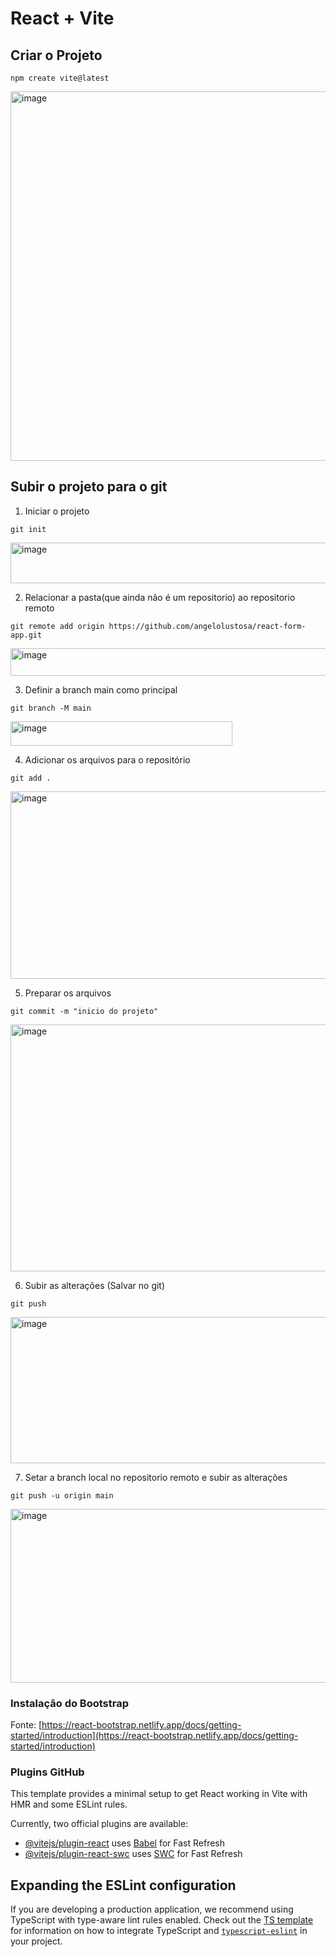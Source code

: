 # React + Vite

## Criar o Projeto

```shell
npm create vite@latest
```

<img width="897" height="591" alt="image" src="https://github.com/user-attachments/assets/826a27ef-3397-4908-b173-088901fbe96b" />

## Subir o projeto para o git

1. Iniciar o projeto
```shell
git init
```
<img width="719" height="65" alt="image" src="https://github.com/user-attachments/assets/eb6c69d3-4a7f-4083-b246-2d5f596fd66f" />


2. Relacionar a pasta(que ainda não é um repositorio) ao repositorio remoto
```shell
git remote add origin https://github.com/angelolustosa/react-form-app.git
```
<img width="842" height="44" alt="image" src="https://github.com/user-attachments/assets/feca1284-89a8-4aad-9e9d-ebd4b0738675" />


3. Definir a branch main como principal
```shell
git branch -M main
```

<img width="355" height="39" alt="image" src="https://github.com/user-attachments/assets/fdd40a35-054f-445c-9f6d-b04c27fe5970" />

4. Adicionar os arquivos para o repositório
```shell
git add .
```

<img width="1197" height="300" alt="image" src="https://github.com/user-attachments/assets/96121b30-e1ca-440f-ad99-818ab2730a13" />

5. Preparar os arquivos
```shell
git commit -m "inicio do projeto"
```

<img width="706" height="395" alt="image" src="https://github.com/user-attachments/assets/cad863d2-d106-4253-a75e-12334b6144e3" />

6. Subir as alterações (Salvar no git)
```shell
git push
```

<img width="960" height="234" alt="image" src="https://github.com/user-attachments/assets/c85fd012-a896-4f02-9139-8a79463cbf29" />

7. Setar a branch local no repositorio remoto e subir as alterações 

```shell
git push -u origin main
```

<img width="770" height="278" alt="image" src="https://github.com/user-attachments/assets/4d7dc939-f467-4f43-9127-4d50d8716d34" />

### Instalação do Bootstrap

Fonte: [https://react-bootstrap.netlify.app/docs/getting-started/introduction](https://react-bootstrap.netlify.app/docs/getting-started/introduction)



### Plugins GitHub

This template provides a minimal setup to get React working in Vite with HMR and some ESLint rules.

Currently, two official plugins are available:

- [@vitejs/plugin-react](https://github.com/vitejs/vite-plugin-react/blob/main/packages/plugin-react) uses [Babel](https://babeljs.io/) for Fast Refresh
- [@vitejs/plugin-react-swc](https://github.com/vitejs/vite-plugin-react/blob/main/packages/plugin-react-swc) uses [SWC](https://swc.rs/) for Fast Refresh

## Expanding the ESLint configuration

If you are developing a production application, we recommend using TypeScript with type-aware lint rules enabled. Check out the [TS template](https://github.com/vitejs/vite/tree/main/packages/create-vite/template-react-ts) for information on how to integrate TypeScript and [`typescript-eslint`](https://typescript-eslint.io) in your project.
